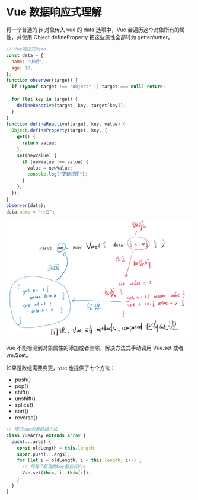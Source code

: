 # Vue 数据响应式理解

将一个普通的 js 对象传入 vue 的 data 选项中，Vue 会遍历这个对象所有的属性，并使用 Object.defineProperty 把这些属性全部转为 getter/setter。

```js
// Vue响应式demo
const data = {
  name: "小明",
  age: 18,
};
function observer(target) {
  if (typeof target !== "object" || target === null) return;

  for (let key in target) {
    defineReactive(target, key, target[key]);
  }
}
function defineReactive(target, key, value) {
  Object.defineProperty(target, key, {
    get() {
      return value;
    },
    set(newValue) {
      if (newValue !== value) {
        value = newValue;
        console.log("更新视图");
      }
    },
  });
}
observer(data);
data.name = "小白";
```

![vue数据响应原理](images/vue响应式原理.png)

vue 不能检测到对象属性的添加或者删除，解决方法式手动调用 Vue.set 或者 vm.$set。

如果是数组需要变更，vue 也提供了七个方法：

- push()
- pop()
- shift()
- unshift()
- splice()
- sort()
- reverse()

```js
// 模仿Vue包裹数组方法
class VueArray extends Array {
  push(...args) {
    const oldLength = this.length;
    super.push(...args);
    for (let i = oldLength; i < this.length; i++) {
      // 将每个新增的key都告诉Vue
      Vue.set(this, i, this[i]);
    }
  }
}
```
